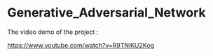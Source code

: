 # Generative_Adversarial_Network
The video demo of the project :

https://www.youtube.com/watch?v=R9TNlKU2Kog
